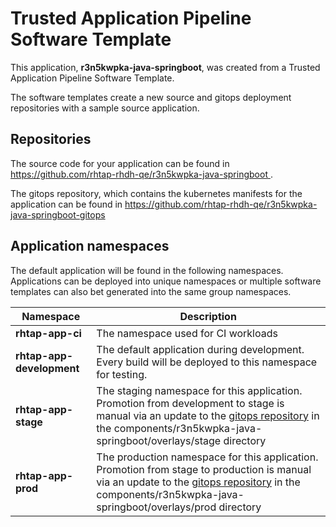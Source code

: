 # Trusted Application Pipeline Software Template

This application, **r3n5kwpka-java-springboot**, was created from a Trusted Application Pipeline Software Template.

The software templates create a new source and gitops deployment repositories with a sample source application. 

## Repositories

The source code for your application can be found in [https://github.com/rhtap-rhdh-qe/r3n5kwpka-java-springboot ](https://github.com/rhtap-rhdh-qe/r3n5kwpka-java-springboot ).
 
The gitops repository, which contains the kubernetes manifests for the application can be found in 
[https://github.com/rhtap-rhdh-qe/r3n5kwpka-java-springboot-gitops ](https://github.com/rhtap-rhdh-qe/r3n5kwpka-java-springboot-gitops ) 

## Application namespaces 

The default application will be found in the following namespaces. Applications can be deployed into unique namespaces or multiple software templates can also bet generated into the same group namespaces.  

|  Namespace   |  Description   |  
| -------- | -------- |
| **rhtap-app-ci** | The namespace used for CI workloads |
| **rhtap-app-development** | The default application during development. Every build will be deployed to this namespace for testing. |
| **rhtap-app-stage** | The staging namespace for this application. Promotion from development to stage is manual via an update to the [gitops repository](https://github.com/rhtap-rhdh-qe/r3n5kwpka-java-springboot-gitops ) in the components/r3n5kwpka-java-springboot/overlays/stage directory |
| **rhtap-app-prod** | The production namespace for this application. Promotion from stage to production is manual via an update to the [gitops repository](https://github.com/rhtap-rhdh-qe/r3n5kwpka-java-springboot-gitops ) in the components/r3n5kwpka-java-springboot/overlays/prod directory |